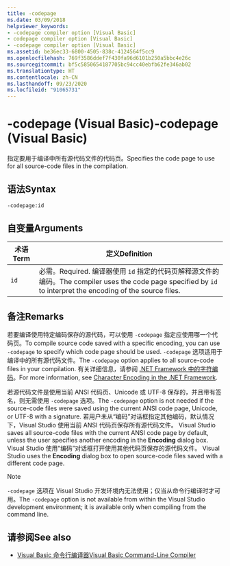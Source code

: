 ```yaml
---
title: -codepage
ms.date: 03/09/2018
helpviewer_keywords:
- -codepage compiler option [Visual Basic]
- codepage compiler option [Visual Basic]
- -codepage compiler option [Visual Basic]
ms.assetid: be36ec33-6800-4505-838c-4124564f5cc9
ms.openlocfilehash: 769f3586ddef7f430fa96d6101b250a5bbc4e26c
ms.sourcegitcommit: bf5c5850654187705bc94cc40ebfb62fe346ab02
ms.translationtype: HT
ms.contentlocale: zh-CN
ms.lasthandoff: 09/23/2020
ms.locfileid: "91065731"
---
```

# <a name="-codepage-visual-basic"></a><span data-ttu-id="e14cb-102">-codepage (Visual Basic)</span><span class="sxs-lookup"><span data-stu-id="e14cb-102">-codepage (Visual Basic)</span></span>

<span data-ttu-id="e14cb-103">指定要用于编译中所有源代码文件的代码页。</span><span class="sxs-lookup"><span data-stu-id="e14cb-103">Specifies the code page to use for all source-code files in the compilation.</span></span>  
  
## <a name="syntax"></a><span data-ttu-id="e14cb-104">语法</span><span class="sxs-lookup"><span data-stu-id="e14cb-104">Syntax</span></span>  
  
```console  
-codepage:id  
```  
  
## <a name="arguments"></a><span data-ttu-id="e14cb-105">自变量</span><span class="sxs-lookup"><span data-stu-id="e14cb-105">Arguments</span></span>  
  
|<span data-ttu-id="e14cb-106">术语</span><span class="sxs-lookup"><span data-stu-id="e14cb-106">Term</span></span>|<span data-ttu-id="e14cb-107">定义</span><span class="sxs-lookup"><span data-stu-id="e14cb-107">Definition</span></span>|  
|---|---|  
|`id`|<span data-ttu-id="e14cb-108">必需。</span><span class="sxs-lookup"><span data-stu-id="e14cb-108">Required.</span></span> <span data-ttu-id="e14cb-109">编译器使用 `id` 指定的代码页解释源文件的编码。</span><span class="sxs-lookup"><span data-stu-id="e14cb-109">The compiler uses the code page specified by `id` to interpret the encoding of the source files.</span></span>|  
  
## <a name="remarks"></a><span data-ttu-id="e14cb-110">备注</span><span class="sxs-lookup"><span data-stu-id="e14cb-110">Remarks</span></span>  

 <span data-ttu-id="e14cb-111">若要编译使用特定编码保存的源代码，可以使用 `-codepage` 指定应使用哪一个代码页。</span><span class="sxs-lookup"><span data-stu-id="e14cb-111">To compile source code saved with a specific encoding, you can use `-codepage` to specify which code page should be used.</span></span> <span data-ttu-id="e14cb-112">`-codepage` 选项适用于编译中的所有源代码文件。</span><span class="sxs-lookup"><span data-stu-id="e14cb-112">The `-codepage` option applies to all source-code files in your compilation.</span></span> <span data-ttu-id="e14cb-113">有关详细信息，请参阅 [.NET Framework 中的字符编码](../../../standard/base-types/character-encoding.md)。</span><span class="sxs-lookup"><span data-stu-id="e14cb-113">For more information, see [Character Encoding in the .NET Framework](../../../standard/base-types/character-encoding.md).</span></span>  
  
 <span data-ttu-id="e14cb-114">若源代码文件是使用当前 ANSI 代码页、Unicode 或 UTF-8 保存的，并且带有签名，则无需使用 `-codepage` 选项。</span><span class="sxs-lookup"><span data-stu-id="e14cb-114">The `-codepage` option is not needed if the source-code files were saved using the current ANSI code page, Unicode, or UTF-8 with a signature.</span></span> <span data-ttu-id="e14cb-115">若用户未从“编码”对话框指定其他编码，默认情况下，Visual Studio 使用当前 ANSI 代码页保存所有源代码文件。 </span><span class="sxs-lookup"><span data-stu-id="e14cb-115">Visual Studio saves all source-code files with the current ANSI code page by default, unless the user specifies another encoding in the **Encoding** dialog box.</span></span> <span data-ttu-id="e14cb-116">Visual Studio 使用“编码”对话框打开使用其他代码页保存的源代码文件。 </span><span class="sxs-lookup"><span data-stu-id="e14cb-116">Visual Studio uses the **Encoding** dialog box to open source-code files saved with a different code page.</span></span>  
  
> [!NOTE]
> <span data-ttu-id="e14cb-117">`-codepage` 选项在 Visual Studio 开发环境内无法使用；仅当从命令行编译时才可用。</span><span class="sxs-lookup"><span data-stu-id="e14cb-117">The `-codepage` option is not available from within the Visual Studio development environment; it is available only when compiling from the command line.</span></span>  
  
## <a name="see-also"></a><span data-ttu-id="e14cb-118">请参阅</span><span class="sxs-lookup"><span data-stu-id="e14cb-118">See also</span></span>

- [<span data-ttu-id="e14cb-119">Visual Basic 命令行编译器</span><span class="sxs-lookup"><span data-stu-id="e14cb-119">Visual Basic Command-Line Compiler</span></span>](index.md)
